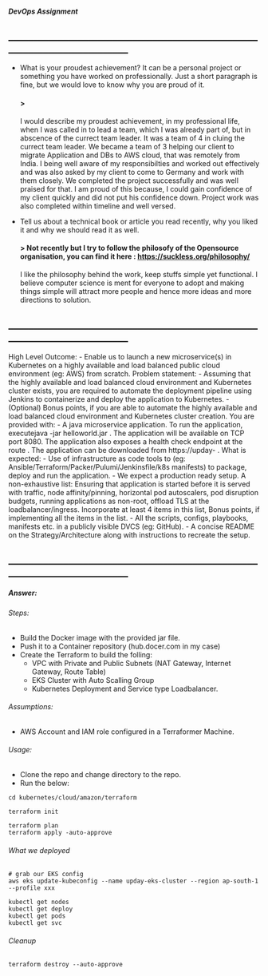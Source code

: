 ##### DevOps Assignment

## __________________________________________________________________________

* What is your proudest achievement? It can be a personal project or something you have worked on professionally. Just a short paragraph is fine, but we would love to know why you are proud of it.

    #### > 
    I would describe my proudest achievement, in my professional life, when I was called in to lead a team, which I was already part of, but in abscence of the currect team leader. It was a team of 4 in cluing the currect team leader. We became a team of 3 helping our client to migrate Application and DBs to AWS cloud, that was remotely from India. I being well aware of my responsibilties and worked out effectively and was also asked by my client to come to Germany and work with them closely. We completed the project successfully and was well praised for that. 
    I am proud of this because, I could gain confidence of my client quickly and did not put his confidence down. Project work was also completed within timeline and well versed. 


* Tell us about a technical book or article you read recently, why you liked it and why we should read it as well.

    #### > Not recently but I try to follow the philosofy of the Opensource organisation, you can find it here : https://suckless.org/philosophy/
    I like the philosophy behind the work, keep stuffs simple yet functional.
    I believe computer science is ment for everyone to adopt and making things simple will attract more people and hence more ideas and more directions to solution.

## __________________________________________________________________________


High Level Outcome: - Enable us to launch a new microservice(s) in Kubernetes on a highly available and load balanced public cloud environment (eg: AWS) from scratch.
Problem statement: - Assuming that the highly available and load balanced cloud environment and Kubernetes cluster exists, you are required to automate the deployment pipeline using Jenkins to containerize and deploy the application to Kubernetes. - (Optional) Bonus points, if you are able to automate the highly available and load balanced cloud environment and Kubernetes cluster creation.
You are provided with: - A java microservice application. To run the application, executejava -jar helloworld.jar . The application will be available on TCP port 8080. The application also exposes a health check endpoint at the route   . The application can be downloaded from https://upday-
.
What is expected: - Use of infrastructure as code tools to (eg: Ansible/Terraform/Packer/Pulumi/Jenkinsfile/k8s manifests) to package, deploy and run the application. - We expect a production ready setup. A non-exhaustive list: Ensuring that application is started before it is served with traffic, node affinity/pinning, horizontal pod autoscalers, pod disruption budgets, running applications as non-root, offload TLS at the loadbalancer/ingress. Incorporate at least 4 items in this list, Bonus points, if implementing all the items in the list. - All the scripts, configs, playbooks, manifests etc. in a publicly visible DVCS (eg: GitHub). - A concise README on the Strategy/Architecture along with instructions to recreate the setup.
## __________________________________________________________________________

##### Answer:

###### Steps:
* Build the Docker image with the provided jar file.
* Push it to a Container repository (hub.docer.com in my case)
* Create the Terraform to build the folling:
    * VPC with Private and Public Subnets (NAT Gateway, Internet Gateway, Route Table)
    * EKS Cluster with Auto Scalling Group
    * Kubernetes Deployment and Service type Loadbalancer. 

###### Assumptions:
* AWS Account and IAM role configured in a Terraformer Machine.

###### Usage:
* Clone the repo and change directory to the repo.
* Run the below: 

```
cd kubernetes/cloud/amazon/terraform

terraform init

terraform plan
terraform apply -auto-approve
```

###### What we deployed

```
# grab our EKS config
aws eks update-kubeconfig --name upday-eks-cluster --region ap-south-1 --profile xxx

kubectl get nodes
kubectl get deploy
kubectl get pods
kubectl get svc
``` 

###### Cleanup

```
terraform destroy --auto-approve
```
